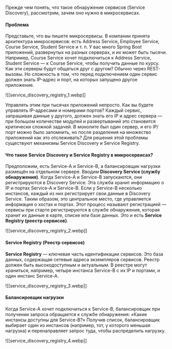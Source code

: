Прежде чем понять, что такое обнаружение сервисов (Service Discovery), рассмотрим, зачем оно нужно в микросервисах.

#### Проблема

Представьте, что вы пишете микросервисы. В компании принята архитектура микросервисов: есть Address Service, Employee Service, Course Service, Student Service и т. п. У вас много Spring Boot приложений, развернутых на разных серверах, и их может быть тысячи. Например, Course Service хочет подключиться к Address Service, Student Service — к Course Service, чтобы получить данные по курсу. Как эти серверы будут общаться друг с другом? Обычно через REST-вызовы. Но сложность в том, что перед подключением один сервис должен знать IP-адрес и порт, на которых запущено другое приложение.

![[service_discovery_registry_1.webp]]


Управлять этим при тысячах приложений непросто. Как вы будете управлять IP-адресами и номерами портов? Каждый сервис, запрашивая данные у другого, должен знать его IP и адрес сервера — при большом количестве модулей и развертываний это становится критически сложной задачей. В монолите был один сервер, и его IP/порт можно было запомнить, но после разделения на множество приложений как это отслеживать? Для решения этой проблемы существуют механизмы Service Discovery и Service Registry.
#### Что такое **Service Discovery** и **Service Registry** в микросервисах?

Предположим, есть Service-A и Service-B, а балансировщик нагрузки размещён на отдельном сервере. Вводим **Discovery Service (службу обнаружения)**. Когда Service-A и Service-B запускаются, они регистрируются в Discovery Service. Эта служба хранит информацию о IP и портах Service-A и Service-B. Если у Service-B несколько инстансов, каждый из них регистрирует свои данные в Discovery Service. 
Таким образом, это центральное место, где управляется информация о хостах и портах. Этот процесс называют регистрацией — сервисы при старте регистрируются в службе обнаружения, которая хранит их данные в карте, списке или базе данных. Это и есть **Service Registry (реестр сервисов)**.

![[service_discovery_registry_2.webp]]
#### Service Registry (Реестр сервисов)

**Service Registry** — ключевая часть идентификации сервисов. Это база данных, содержащая сетевые адреса экземпляров сервисов. Реестр должен быть высокодоступным и актуальным. В реестре могут храниться, например, четыре инстанса Service-B с их IP и портами, и один инстанс Service-A.

![[service_discovery_registry_3.webp]]

#### Балансировщик нагрузки

Когда Service-A хочет подключиться к Service-B, балансировщик при получении запроса обращается к службе обнаружения: «Какие инстансы доступны для Service-B?» Получив список, балансировщик выбирает один из инстансов (например, тот, у которого меньшая нагрузка) и перенаправляет запрос туда, чтобы распределить нагрузку.

![[service_discovery_registry_4.webp]]
